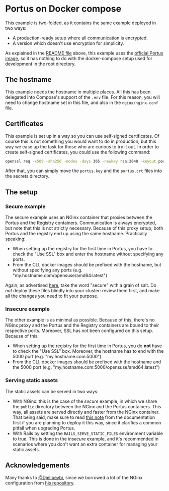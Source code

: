 # Portus on Docker compose

This example is two-folded, as it contains the same example deployed in two
ways:

- A production-ready setup where all communication is encrypted.
- A version which doesn't use encryption for simplicity.

As explained in the [README file](../README.md) above, this example uses the
[official Portus image](https://hub.docker.com/r/opensuse/portus/), so it has
nothing to do with the docker-compose setup used for development in the root
directory.

## The hostname

This example needs the hostname in multiple places. All this has been delegated
into Compose's support of the `.env` file. For this reason, you will need to
change hostname set in this file, and also in the `nginx/nginx.conf` file.

## Certificates

This example is set up in a way so you can use self-signed certificates. Of
course this is not something you would want to do in production, but this way we
ease up the task for those who are curious to try it out.
In order to create self-signed certificates, you could use the following command:

```bash
openssl req -x509 -sha256 -nodes -days 365 -newkey rsa:2048 -keyout portus.key -out portus.crt
```

After that, you can simply move the ``portus.key`` and the ``portus.crt`` files
into the secrets directory.

## The setup

### Secure example

The secure example uses an NGinx container that proxies between the Portus and
the Registry containers. Communication is always encrypted, but note that this
is not strictly necessary. Because of this proxy setup, both Portus and the
registry end up using the same hostname. Practically speaking:

- When setting up the registry for the first time in Portus, you have to check
  the "Use SSL" box and enter the hostname without specifying any ports.
- From the CLI, docker images should be prefixed with the hostname, but without
  specifying any ports (e.g. "my.hostname.com/opensuse/amd64:latest")

Again, as advertised [here](../README.md), take the word "secure" with a grain
of salt. Do *not* deploy these files blindly into your cluster: review them
first, and make all the changes you need to fit your purpose.

### Insecure example

The other example is as minimal as possible. Because of this, there's no NGinx
proxy and the Portus and the Registry containers are bound to their respective
ports. Moreover, SSL has not been configured on this setup. Because of this:

- When setting up the registry for the first time in Portus, you do **not** have
  to check the "Use SSL" box. Moreover, the hostname has to end with the 5000 port
  (e.g. "my.hostname.com:5000").
- From the CLI, docker images should be prefixed with the hostname and the 5000
  port (e.g. "my.hostname.com:5000/opensuse/amd64:latest")

### Serving static assets

The static assets can be served in two ways:

- With NGinx: this is the case of the *secure* example, in which we share the
  `public` directory between the NGinx and the Portus containers. This way, all
  assets are served directly and faster from the NGinx container. That being
  said, make sure to read
  [this note](http://port.us.org/docs/upgrading-portus.html#upgrading-with-docker-compose)
  from the documentation first if you are planning to deploy it this way, since
  it clarifies a common pitfall when upgrading Portus.
- With Rails by setting the `RAILS_SERVE_STATIC_FILES` environment variable to
  true. This is done in the *insecure* example, and it's recommended in
  scenarios where you don't want an extra container for managing your static assets.

## Acknowledgements

Many thanks to [@Djelibeybi](https://github.com/Djelibeybi), since we
borrowed a lot of the NGinx configuration from
[his repository](https://github.com/Djelibeybi/Portus-On-OracleLinux7).
